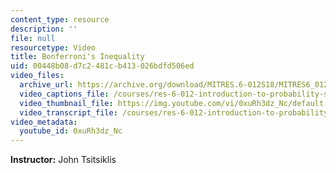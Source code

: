 ```yaml
---
content_type: resource
description: ''
file: null
resourcetype: Video
title: Bonferroni's Inequality
uid: 00448b08-d7c2-481c-b413-026bdfd506ed
video_files:
  archive_url: https://archive.org/download/MITRES.6-012S18/MITRES6_012S18_S01-10_300k.mp4
  video_captions_file: /courses/res-6-012-introduction-to-probability-spring-2018/cd023bc4842f5151a129ec7f6af2b403_0xuRh3dz_Nc.vtt
  video_thumbnail_file: https://img.youtube.com/vi/0xuRh3dz_Nc/default.jpg
  video_transcript_file: /courses/res-6-012-introduction-to-probability-spring-2018/9ff5418d27a06b574a82835b2f6fe11c_0xuRh3dz_Nc.pdf
video_metadata:
  youtube_id: 0xuRh3dz_Nc
---
```


**Instructor:** John Tsitsiklis